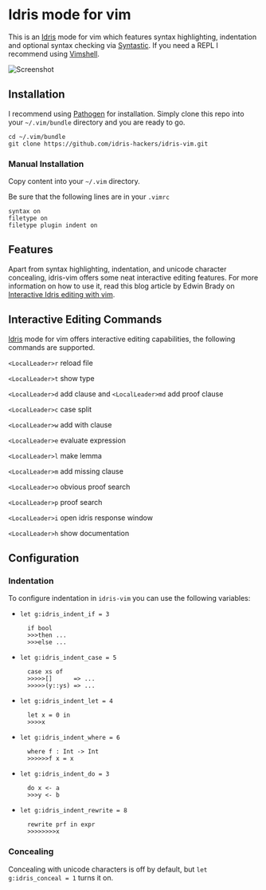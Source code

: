 Idris mode for vim
==================

This is an [Idris][] mode for vim which features syntax highlighting, indentation
and optional syntax checking via [Syntastic][]. If you need a REPL I recommend using
[Vimshell][].

![Screenshot](http://raichoo.github.io/images/vim.png)

## Installation

I recommend using [Pathogen][] for installation. Simply clone
this repo into your `~/.vim/bundle` directory and you are ready to go.

    cd ~/.vim/bundle
    git clone https://github.com/idris-hackers/idris-vim.git

### Manual Installation

Copy content into your `~/.vim` directory.

Be sure that the following lines are in your
`.vimrc`


    syntax on
    filetype on
    filetype plugin indent on

## Features

Apart from syntax highlighting, indentation, and unicode character concealing,
idris-vim offers some neat interactive editing features. For more information on
how to use it, read this blog article by Edwin Brady on [Interactive Idris editing with vim][].

## Interactive Editing Commands

[Idris][] mode for vim offers interactive editing capabilities, the following
commands are supported.

`<LocalLeader>r` reload file

`<LocalLeader>t` show type

`<LocalLeader>d` add clause and `<LocalLeader>md` add proof clause

`<LocalLeader>c` case split

`<LocalLeader>w` add with clause

`<LocalLeader>e` evaluate expression

`<LocalLeader>l` make lemma

`<LocalLeader>m` add missing clause

`<LocalLeader>o` obvious proof search

`<LocalLeader>p` proof search

`<LocalLeader>i` open idris response window

`<LocalLeader>h` show documentation

## Configuration

### Indentation

To configure indentation in `idris-vim` you can use the following variables:

* `let g:idris_indent_if = 3`

        if bool
        >>>then ...
        >>>else ...

* `let g:idris_indent_case = 5`

        case xs of
        >>>>>[]      => ...
        >>>>>(y::ys) => ...

* `let g:idris_indent_let = 4`

        let x = 0 in
        >>>>x

* `let g:idris_indent_where = 6`

        where f : Int -> Int
        >>>>>>f x = x

* `let g:idris_indent_do = 3`

        do x <- a
        >>>y <- b

* `let g:idris_indent_rewrite = 8`

        rewrite prf in expr
        >>>>>>>>x

### Concealing

Concealing with unicode characters is off by default, but `let g:idris_conceal = 1` turns it on.


[Idris]: http://www.idris-lang.org
[Syntastic]: https://github.com/scrooloose/syntastic
[Vimshell]: https://github.com/Shougo/vimshell.vim
[Pathogen]: https://github.com/tpope/vim-pathogen
[Interactive Idris editing with vim]: http://edwinb.wordpress.com/2013/10/28/interactive-idris-editing-with-vim/

